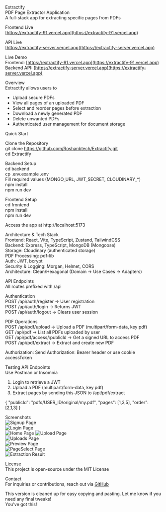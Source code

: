 Extractify  
PDF Page Extractor Application  
A full-stack app for extracting specific pages from PDFs  

Frontend Live  
[https://extractify-91.vercel.app](https://extractify-91.vercel.app)  

API Live  
[https://extractify-server.vercel.app](https://extractify-server.vercel.app)  

Live Demo  
Frontend: [https://extractify-91.vercel.app](https://extractify-91.vercel.app)  
Backend API: [https://extractify-server.vercel.app](https://extractify-server.vercel.app)  

Overview  
Extractify allows users to  
- Upload secure PDFs  
- View all pages of an uploaded PDF  
- Select and reorder pages before extraction  
- Download a newly generated PDF  
- Delete unwanted PDFs  
- Authenticated user management for document storage  

Quick Start  

Clone the Repository  
git clone https://github.com/Roshanbtech/Extractify.git  
cd Extractify  

Backend Setup  
cd backend  
cp .env.example .env  
Fill required values (MONGO_URL, JWT_SECRET, CLOUDINARY_*)  
npm install  
npm run dev  

Frontend Setup  
cd frontend  
npm install  
npm run dev  

Access the app at http://localhost:5173  

Architecture & Tech Stack  
Frontend: React, Vite, TypeScript, Zustand, TailwindCSS  
Backend: Express, TypeScript, MongoDB (Mongoose)  
Storage: Cloudinary (authenticated storage)  
PDF Processing: pdf-lib  
Auth: JWT, bcrypt  
Security & Logging: Morgan, Helmet, CORS  
Architecture: Clean/Hexagonal (Domain → Use Cases → Adapters)  

API Endpoints  
All routes prefixed with /api  

Authentication  
POST /api/auth/register → User registration  
POST /api/auth/login → Returns JWT  
POST /api/auth/logout → Clears user session  

PDF Operations  
POST /api/pdf/upload → Upload a PDF (multipart/form-data, key pdf)  
GET /api/pdf → List all PDFs uploaded by user  
GET /api/pdf/access/:publicId → Get a signed URL to access PDF  
POST /api/pdf/extract → Extract and create new PDF  

Authorization: Send Authorization: Bearer <token> header or use cookie accessToken  

Testing API Endpoints  
Use Postman or Insomnia  
1. Login to retrieve a JWT  
2. Upload a PDF (multipart/form-data, key pdf)  
3. Extract pages by sending this JSON to /api/pdf/extract  

{
  "publicId": "pdfs/USER_ID/original/my.pdf",
  "pages": [1,3,5],
  "order": [2,1,3]
}  

Screenshots  
![Signup Page](screenshots/signup.jpg)  
![Login Page](screenshots/login.jpg)  
![Home Page](screenshots/home.jpg)
![Upload Page](screenshots/upload.jpg)  
![Uploads Page](screenshots/uploads.jpg)  
![Preview Page](screenshots/preview.jpg)  
![PageSelect Page](screenshots/pageselect.jpg)  
![Extraction Result](screenshots/extract.jpg)  

License  
This project is open-source under the MIT License  

Contact  
For inquiries or contributions, reach out via [GitHub](https://github.com/Roshanbtech)  

This version is cleaned up for easy copying and pasting. Let me know if you need any final tweaks!  
You've got this!  
